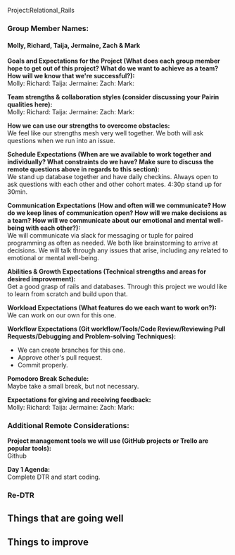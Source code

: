 Project:Relational_Rails

### Group Member Names:
#### Molly, Richard, Taija, Jermaine, Zach & Mark

**Goals and Expectations for the Project (What does each group member hope to get out of this project? What do we want to achieve as a team? How will we know that we're successful?):**  
Molly:
Richard:
Taija:
Jermaine:
Zach:
Mark:


**Team strengths & collaboration styles (consider discussing your Pairin qualities here):**  
Molly:
Richard:
Taija:
Jermaine:
Zach:
Mark:

**How we can use our strengths to overcome obstacles:**  
We feel like our strengths mesh very well together. We both will ask questions when we run into an issue.  

**Schedule Expectations (When are we available to work together and individually? What constraints do we have? Make sure to discuss the remote questions above in regards to this section):**  
We stand up database together and have daily checkins. Always open to ask questions with each other and other cohort mates. 
4:30p stand up for 30min.

**Communication Expectations (How and often will we communicate? How do we keep lines of communication open? How will we make decisions as a team? How will we communicate about our emotional and mental well-being with each other?):**  
We will communicate via slack for messaging or tuple for paired programming as often as needed. We both like brainstorming to arrive at decisions. We will talk through any issues that arise, including any related to emotional or mental well-being.

**Abilities & Growth Expectations (Technical strengths and areas for desired improvement):**  
Get a good grasp of rails and databases. Through this project we would like to learn from scratch and build upon that.

**Workload Expectations (What features do we each want to work on?):**  
We can work on our own for this one.

**Workflow Expectations (Git workflow/Tools/Code Review/Reviewing Pull Requests/Debugging and Problem-solving Techniques):**   
- We can create branches for this one.
- Approve other's pull request.
- Commit properly.

**Pomodoro Break Schedule:**  
Maybe take a small break, but not necessary.

**Expectations for giving and receiving feedback:**  
Molly:
Richard:
Taija:
Jermaine:
Zach:
Mark:

### Additional Remote Considerations:

**Project management tools we will use (GitHub projects or Trello are popular tools):**  
Github

**Day 1 Agenda:**  
Complete DTR and start coding.

### Re-DTR

**Things that are going well**
- 

**Things to improve**
- 
